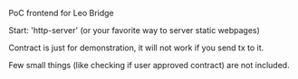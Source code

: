 PoC frontend for Leo Bridge

Start: 'http-server' (or your favorite way to server static webpages)

Contract is just for demonstration, it will not work if you send tx to it.

Few small things (like checking if user approved contract) are not included.
